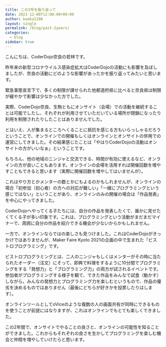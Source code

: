 ```yaml
---
title: この2年を振り返って
date: 2021-12-08T12:00:00+09:00
author: kwaka1208
layout: single
permalink: /blog/past-2years/
categories:
  - blog
sidebar: true
---
```

こんにちは、CoderDojo奈良の若林です。

昨年来の新型コロナウイルス感染症拡大はCoderDojoの活動にも影響を及ぼしましたが、奈良の活動にどのような影響があったかを振り返ってみたいと思います。

緊急事態宣言下で、多くの制限が課せられた他都道府県に比べると奈良県は制限が緩やかで影響は少なかった方でした。

実際、CoderDojo奈良、生駒ともにオンサイト（会場）での活動を継続することは可能でしたし、それぞれが利用させていただいている場所が閉鎖になったり利用を制限されたりしたことはありませんでした。

とはいえ、人が集まるところへくることに抵抗を感じる方もいらっしゃるだろうということで、オンラインでの開催もしくはオンラインとオンサイトの併用での運営にしてきました。その結果感じたことは「やはりCoderDojoの活動はオンサイトの方がいいなぁ」ということです。

もちろん、他の地域のニンジャと交流できる、時間が有効に使えるなど、オンラインの方が良いこともあります。オンラインの会場を活用すれば開催回数を増やすこともできると思います（実際に開催回数を増やしてはいませんが）。

これはやり方とかメンターの数とかにもよるのかもしれませんが、オンラインの場合「初参加（初心者）の方への対応が難しい」「一緒にプログラミングという感じではない」ということがあり、オンラインのみの開催の場合は「作品発表」を中心にやってきました。

CoderDojoへやってくる子たちには、自分の作品を発表したくて、誰かに見せたくてくる子が多い印象です。これは、プログラミングという活動がまだまだマイナーで、周囲に自分の作品を紹介できる機会が少ないからかもしれません。

一方で、オンラインならではの楽しさも見つけました。これはCoderDojoがきっかけではありませんが、Maker Faire Kyoto 2021の企画の中で生まれた「ビストロプログラミング」です。

ビストロプログラミングとは、二人のニンジャもしくはメンターがその時に当たられたオーダー（注文）にそって、即興で料理をするように10分間でプログラミングをする「発想力」と「プログラミング力」の両方が試されるイベントです。
参加者がプログラミングする様子を観て、できた作品をみんなで試食（動かす）しながら。みんなの発想力とプログラミング力を楽しむというもので、作品の優劣を決めるものではありません（最後にどちらが好きかを投票したりはします）。

オンラインツールとしてoViceのような複数の人の画面共有が同時にできるものを使うことが前提にはなりますが、これはオンラインでもとても楽しくできました。

この2年間で、オンサイトでやることの良さと、オンラインの可能性を知ることができました。これからもそれぞれの良さを生かしてプログラミングを楽しむ機会と仲間を増やしていけたらと思います。